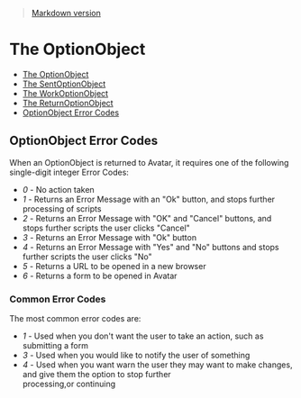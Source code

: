 <!-- u250530 -->

> [Markdown version](https://github.com/spectrum-health-systems/tingen-documentation/blob/main/docs/static/the-optionobject.md)


# The OptionObject

- [The OptionObject](#the-optionobject)
- [The SentOptionObject](#the-sentoptionobject)
- [The WorkOptionObject](#the-workoptionobject)
- [The ReturnOptionObject](#the-returnoptionobject)
- [OptionObject Error Codes](#optionobject-error-codes)



## OptionObject Error Codes

When an OptionObject is returned to Avatar, it requires one of the following single-digit integer Error Codes:

* *0* - No action taken
* *1* - Returns an Error Message with an "Ok" button, and stops further processing of scripts
* *2* - Returns an Error Message with "OK" and "Cancel" buttons, and stops further scripts the user clicks "Cancel"
* *3* - Returns an Error Message with "Ok" button
* *4* - Returns an Error Message with "Yes" and "No" buttons and stops further scripts the user clicks "No"
* *5* - Returns a URL to be opened in a new browser
* *6* - Returns a form to be opened in Avatar

### Common Error Codes

The most common error codes are:

* *1* - Used when you don't want the user to take an action, such as submitting a form
* *3* - Used when you would like to notify the user of something
* *4* - Used when you want warn the user they may want to make changes, and give them the option to stop further<br/>
processing,or continuing
